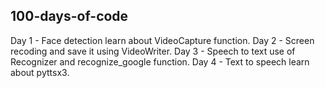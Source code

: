 ## 100-days-of-code

Day 1 - Face detection learn about VideoCapture function.
Day 2 - Screen recoding and save it using VideoWriter.
Day 3 - Speech to text use of Recognizer and recognize_google function.
Day 4 - Text to speech learn about pyttsx3.
